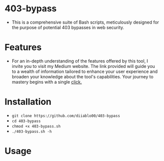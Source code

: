 # 403-bypass

- This is a comprehensive suite of Bash scripts, meticulously designed for the purpose of potential 403 bypasses in web security.

# Features

- For an in-depth understanding of the features offered by this tool, I invite you to visit my Medium website. The link provided will guide you to a wealth of information tailored to enhance your user experience and broaden your knowledge about the tool's capabilities. Your journey to mastery begins with a single [click.]([https://medium.com/@medium_username](https://medium.com/@diablo1/bypassing-403-forbidden-a-guide-for-cybersecurity-professionals-7b2225991595)https://medium.com/@diablo1/bypassing-403-forbidden-a-guide-for-cybersecurity-professionals-7b2225991595)

# Installation

   * `git clone https://github.com/diiablo00/403-bypass`
   * `cd 403-bypass`
   * `chmod +x 403-bypass.sh`
   * `./403-bypass.sh -h`

# Usage




